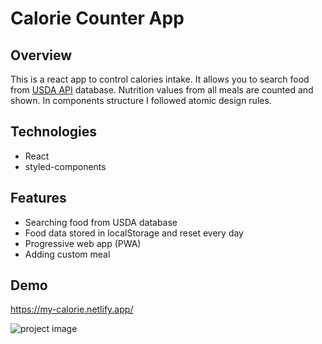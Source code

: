 # Calorie Counter App

## Overview

This is a react app to control calories intake. It allows you to search food from [USDA API](https://fdc.nal.usda.gov/api-guide.html) database. Nutrition values from all meals are counted and shown. In components structure I followed atomic design rules.

## Technologies

- React
- styled-components

## Features

- Searching food from USDA database
- Food data stored in localStorage and reset every day
- Progressive web app (PWA)
- Adding custom meal

## Demo

https://my-calorie.netlify.app/

![project image](https://i.imgur.com/GnNtczy.png)
